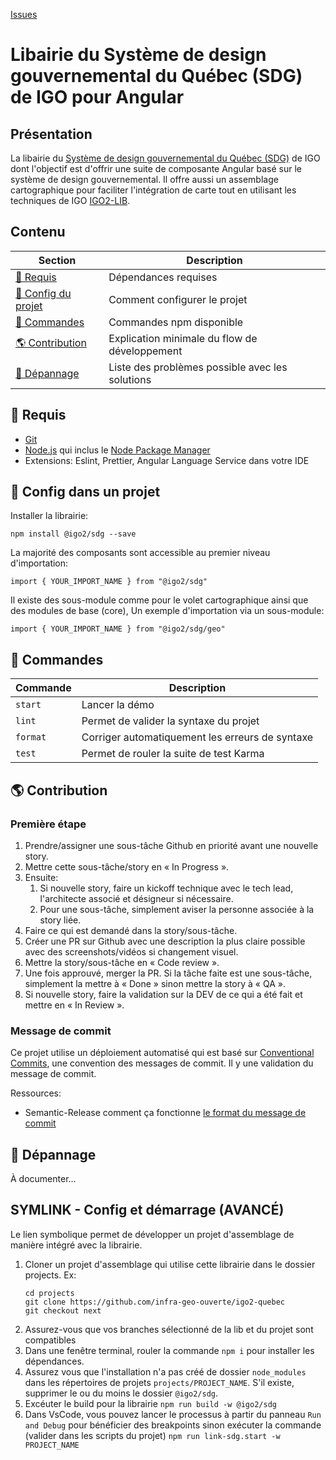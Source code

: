 [Issues](https://github.com/infra-geo-ouverte/sdg/issues)

# Libairie du Système de design gouvernemental du Québec (SDG) de IGO pour Angular

## Présentation

La libairie du [Système de design gouvernemental du Québec (SDG)](https://design.quebec.ca/) de IGO dont l'objectif est d'offrir une suite de composante Angular basé sur le système de design gouvernemental. Il offre aussi un assemblage cartographique pour faciliter l'intégration de carte tout en utilisant les techniques de IGO [IGO2-LIB](https://github.com/infra-geo-ouverte/igo2-lib).

## Contenu

| Section                                   | Description                                     |
| ----------------------------------------- | ----------------------------------------------- |
| [🚧 Requis](#-requis)                     | Dépendances requises                            |
| [🚀 Config du projet](#-config-du-projet) | Comment configurer le projet                    |
| [📜 Commandes](#-commandes)               | Commandes npm disponible                        |
| [🌎 Contribution](#-contribution)         | Explication minimale du flow de développement   |
| [🧰 Dépannage](#-dépannage)               | Liste des problèmes possible avec les solutions |

## 🚧 Requis

- [Git]
- [Node.js] qui inclus le [Node Package Manager][npm]
- Extensions: Eslint, Prettier, Angular Language Service dans votre IDE 

## 🚀 Config dans un projet

Installer la librairie:
```
npm install @igo2/sdg --save
```

La majorité des composants sont accessible au premier niveau d'importation:
```
import { YOUR_IMPORT_NAME } from "@igo2/sdg"
```

Il existe des sous-module comme pour le volet cartographique ainsi que des modules de base (core), Un exemple d'importation via un sous-module:
```
import { YOUR_IMPORT_NAME } from "@igo2/sdg/geo"
```




## 📜 Commandes

| Commande | Description                                     |
| -------- | ----------------------------------------------- |
| `start`  | Lancer la démo                                  |
| `lint`   | Permet de valider la syntaxe du projet          |
| `format` | Corriger automatiquement les erreurs de syntaxe |
| `test`   | Permet de rouler la suite de test Karma         |


## 🌎 Contribution

### Première étape
1. Prendre/assigner une sous-tâche Github en priorité avant une nouvelle story.
2. Mettre cette sous-tâche/story en « In Progress ».
3. Ensuite:
   1. Si nouvelle story, faire un kickoff technique avec le tech lead, l'architecte associé et désigneur si nécessaire.
   2. Pour une sous-tâche, simplement aviser la personne associée à la story liée.
4. Faire ce qui est demandé dans la story/sous-tâche.
5. Créer une PR sur Github avec une description la plus claire possible avec des screenshots/vidéos si changement visuel.
6. Mettre la story/sous-tâche en « Code review ».
7. Une fois approuvé, merger la PR. Si la tâche faite est une sous-tâche, simplement la mettre à « Done » sinon mettre la story à « QA ».
8. Si nouvelle story, faire la validation sur la DEV de ce qui a été fait et mettre en « In Review ».

### Message de commit
Ce projet utilise un déploiement automatisé qui est basé sur [Conventional Commits][conventional-commits], une convention des messages de commit. Il y une validation du message de commit.

Ressources:
- Semantic-Release comment ça fonctionne [le format du message de commit][semantic-release]

## 🧰 Dépannage

À documenter...


## SYMLINK - Config et démarrage (AVANCÉ)

Le lien symbolique permet de développer un projet d'assemblage de manière intégré avec la librairie.

1. Cloner un projet d'assemblage qui utilise cette librairie dans le dossier projects. Ex:
   ```
   cd projects
   git clone https://github.com/infra-geo-ouverte/igo2-quebec
   git checkout next
   ```
2. Assurez-vous que vos branches sélectionné de la lib et du projet sont compatibles
3. Dans une fenêtre terminal, rouler la commande `npm i` pour installer les dépendances. 
4. Assurez vous que l'installation n'a pas créé de dossier `node_modules` dans les répertoires de projets `projects/PROJECT_NAME`. S'il existe, supprimer le ou du moins le dossier `@igo2/sdg`.
5. Excéuter le build pour la librairie `npm run build -w @igo2/sdg`
6. Dans VsCode, vous pouvez lancer le processus à partir du panneau `Run and Debug` pour bénéficier des breakpoints sinon exécuter la commande (valider dans les scripts du projet) `npm run link-sdg.start -w PROJECT_NAME`


[git]: https://git-scm.com/
[node.js]: https://nodejs.org/
[npm]: https://www.npmjs.com/get-npm
[conventional-commits]: https://www.conventionalcommits.org/en/v1.0.0/
[semantic-release]: https://semantic-release.gitbook.io/semantic-release#how-does-it-work
